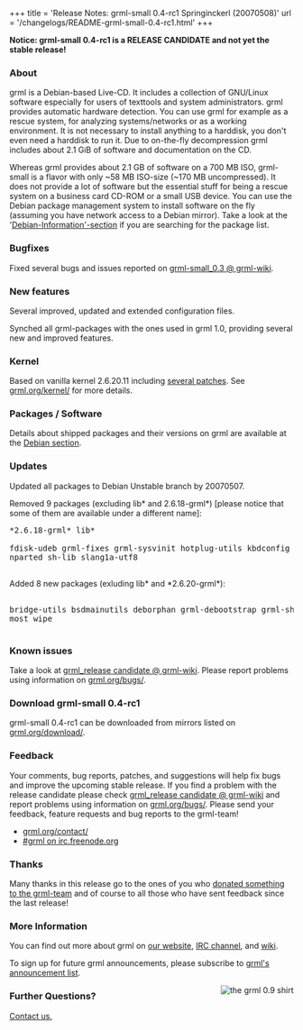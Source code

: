 +++
title = 'Release Notes: grml-small 0.4-rc1 Springinckerl (20070508)'
url = '/changelogs/README-grml-small-0.4-rc1.html'
+++

<p><strong>Notice: grml-small 0.4-rc1 is a RELEASE CANDIDATE and not
yet the stable release!</strong></p>

<h3>About</h3>

<p>grml is a Debian-based Live-CD. It includes a collection of GNU/Linux
software especially for users of texttools and system administrators. grml
provides automatic hardware detection. You can use grml for example as a
rescue system, for analyzing systems/networks or as a working environment. It
is not necessary to install anything to a harddisk, you don't even need a
harddisk to run it. Due to on-the-fly decompression grml includes about 2.1
GiB of software and documentation on the CD.</p>

<p>Whereas grml provides about 2.1 GB of software on a 700 MB
ISO, grml-small is a flavor with only ~58 MB ISO-size (~170 MB
uncompressed). It does not provide a lot of software but the
essential stuff for being a rescue system on a business card
CD-ROM or a small USB device. You can use the Debian package
management system to install software on the fly (assuming you
have network access to a Debian mirror). Take a look at the '<a
href="/files/">Debian-Information'-section</a> if you are
searching for the package list.</p>

<h3>Bugfixes</h3>

<p>Fixed several bugs and issues reported on <a
href="https://github.com/grml/grml/wiki/grml-small_0.3">grml-small_0.3
@ grml-wiki</a>.</p>

<h3>New features</h3>

<p>Several improved, updated and extended configuration files.</p>

<p>Synched all grml-packages with the ones used in grml 1.0,
providing several new and improved features.</p>

<h3>Kernel</h3>

<p>Based on vanilla kernel 2.6.20.11 including <a
href="/kernel/">several patches</a>. See <a
href="/kernel/">grml.org/kernel/</a> for more details.</p>

<!--
<h3>Important Changes</h3>

<p><strong>swap partitions:</strong> ...
-->

<h3>Packages / Software</h3>

<p>Details about shipped packages and their versions on grml are
available at the <a href="http://grml.org/files/#debian">Debian
section</a>.</p>

<h3>Updates</h3>

<p>Updated all packages to Debian Unstable branch by 20070507.</p>

<p>Removed 9 packages (excluding lib* and 2.6.18-grml*) [please notice
that some of them are available under a different name]:</p>

<pre class="rahmen">
*2.6.18-grml* lib*

fdisk-udeb grml-fixes grml-sysvinit hotplug-utils kbdconfig lvm-common
nparted sh-lib slang1a-utf8

</pre>

<p>Added 8 new packages (exluding lib* and *2.6.20-grml*):</p>

<pre class="rahmen">

bridge-utils bsdmainutils deborphan grml-debootstrap grml-shlib grml-small
most wipe

</pre>

<h3>Known issues</h3>

<p>Take a look at <a
href="https://github.com/grml/grml/wiki/release_candidate">grml_release
candidate @ grml-wiki</a>.  Please report problems using
information on <a href="/bugs/">grml.org/bugs/</a>.</p>
<!--
<p>Take a look at <a
href="https://github.com/grml/grml/wiki/grml-small_0.4">grml_0.4-small
@ grml-wiki</a>.  Please report problems using information on
<a href="/bugs/">grml.org/bugs/</a>.</p>
-->

<h3>Download grml-small 0.4-rc1</h3>

<p>grml-small 0.4-rc1 can be downloaded from mirrors listed on <a
href="/download/">grml.org/download/</a>.</p>

<h3>Feedback</h3>

<!--
<p>Your comments, bug reports, patches, and suggestions will
help fix bugs and improve future releases. If you find a
problem with the release please check <a
href="https://github.com/grml/grml/wiki/grml-small_0.4">grml_0.4-small
@ grml-wiki</a> and report problems using information on <a
href="/bugs/">grml.org/bugs/</a>. Please send your feedback,
feature requests and bug reports to the grml-team!</p>
-->

<p>Your comments, bug reports, patches, and suggestions will
help fix bugs and improve the upcoming stable release. If you
find a problem with the release candidate please check <a
href="https://github.com/grml/grml/wiki/release_candidate">grml_release
candidate @ grml-wiki</a> and report problems using information
on <a href="/bugs/">grml.org/bugs/</a>. Please send your
feedback, feature requests and bug reports to the
grml-team!</p>

<ul>
<li><a href="/contact/">grml.org/contact/</a>
<li><a href="/irc/">#grml on irc.freenode.org</a>
</ul>

<h3>Thanks</h3>

<p>Many thanks in this release go to the ones of you who <a
href="/donations/">donated something to the grml-team</a> and
of course to all those who have sent feedback since the last
release!</p>

<h3>More Information</h3>

<p>You can find out more about grml on <a href="/">our website</a>, <a
href="/irc/">IRC channel</a>, and <a href="http://wiki.grml.org/">wiki</a>.

<p>To sign up for future grml announcements, please subscribe to <a
href="http://lists.mur.at/mailman/listinfo/grml-announce"> grml's
announcement list</a>.</p>


<p><a
href="http://www.spreadshirt.net/shop.php?article_id=3966156&view_id=4#top"><img
align="right" style="margin-left: 20px; border: 0"
src="/img/grmlshirt_0.9.jpg" alt="the grml 0.9 shirt" /></a></p>

<h3>Further Questions?</h3>

<p><a href="http://grml.org/contact/">Contact us.</a></p>
